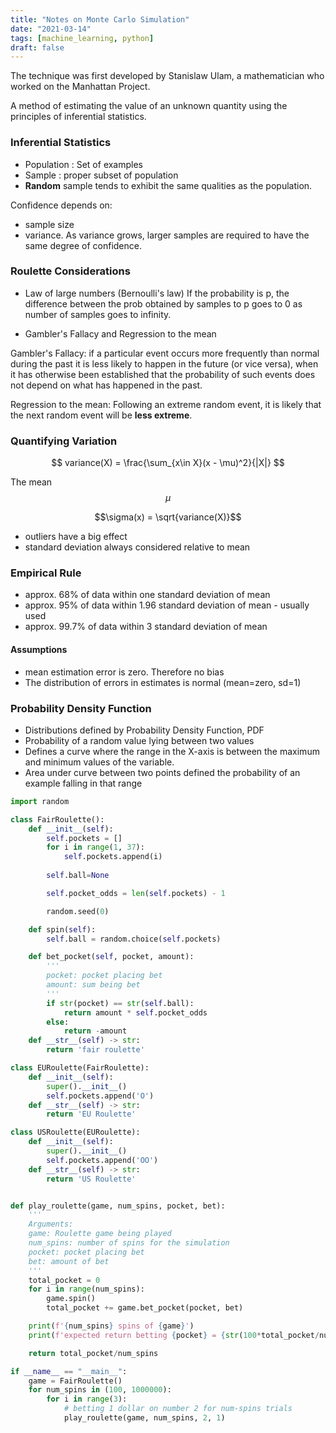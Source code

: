```yaml
---
title: "Notes on Monte Carlo Simulation"
date: "2021-03-14"
tags: [machine_learning, python]
draft: false
---
```


The technique was first developed by Stanislaw Ulam, a mathematician who worked on the Manhattan Project.

A method of estimating the value of an unknown quantity using the principles of inferential statistics.

### Inferential Statistics

- Population : Set of examples
- Sample : proper subset of population
- **Random** sample tends to exhibit the same qualities as the population.

Confidence depends on:

- sample size
- variance. As variance grows, larger samples are required to have the same degree of confidence.

### Roulette Considerations

- Law of large numbers (Bernoulli's law)
    If the probability is p, the difference between the prob obtained by samples to p goes to 0 as number of samples goes to infinity.

- Gambler's Fallacy and Regression to the mean

Gambler's Fallacy: if a particular event occurs more frequently than normal during the past it is less likely to happen in the future (or vice versa), when it has otherwise been established that the probability of such events does not depend on what has happened in the past.

Regression to the mean: Following an extreme random event, it is likely that the next random event will be **less extreme**.

### Quantifying Variation

$$ variance(X) = \frac{\sum_{x\in X}(x - \mu)^2}{|X|} $$

The mean $$\mu$$

$$\sigma(x) = \sqrt{variance(X)}$$

- outliers have a big effect
- standard deviation always considered relative to mean

### Empirical Rule

- approx. 68% of data within one standard deviation of mean
- approx. 95% of data within 1.96 standard deviation of mean - usually used
- approx. 99.7% of data within 3 standard deviation of mean

#### Assumptions

- mean estimation error is zero. Therefore no bias
- The distribution of errors in estimates is normal (mean=zero, sd=1)

### Probability Density Function

- Distributions defined by Probability Density Function, PDF
- Probability of a random value lying between two values
- Defines a curve where the range in the X-axis is between the maximum and minimum values of the variable.
- Area under curve between two points defined the probability of an example falling in that range


```python
import random

class FairRoulette():
    def __init__(self):
        self.pockets = []
        for i in range(1, 37):
            self.pockets.append(i)
        
        self.ball=None

        self.pocket_odds = len(self.pockets) - 1

        random.seed(0)

    def spin(self):
        self.ball = random.choice(self.pockets)

    def bet_pocket(self, pocket, amount):
        '''
        pocket: pocket placing bet
        amount: sum being bet
        '''
        if str(pocket) == str(self.ball):
            return amount * self.pocket_odds
        else:
            return -amount
    def __str__(self) -> str:
        return 'fair roulette'

class EURoulette(FairRoulette):
    def __init__(self):
        super().__init__()
        self.pockets.append('O')
    def __str__(self) -> str:
        return 'EU Roulette'

class USRoulette(EURoulette):
    def __init__(self):
        super().__init__()
        self.pockets.append('OO')
    def __str__(self) -> str:
        return 'US Roulette'


def play_roulette(game, num_spins, pocket, bet):
    '''
    Arguments:
    game: Roulette game being played
    num_spins: number of spins for the simulation
    pocket: pocket placing bet
    bet: amount of bet
    '''
    total_pocket = 0
    for i in range(num_spins):
        game.spin()
        total_pocket += game.bet_pocket(pocket, bet)

    print(f'{num_spins} spins of {game}')
    print(f'expected return betting {pocket} = {str(100*total_pocket/num_spins)}%')

    return total_pocket/num_spins

if __name__ == "__main__":
    game = FairRoulette()
    for num_spins in (100, 1000000):
        for i in range(3):
            # betting 1 dollar on number 2 for num-spins trials
            play_roulette(game, num_spins, 2, 1)
```
